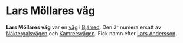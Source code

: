 # Lars Möllares väg

**Lars Möllares väg** var en [väg](väg.md) i [Bjärred](Bjärred.md). Den är numera ersatt av [Näktergalsvägen](Näktergalsvägen.md) och [Kamrersvägen](Kamrersvägen.md). Fick namn efter [Lars Andersson](Lars%20Andersson.md).
